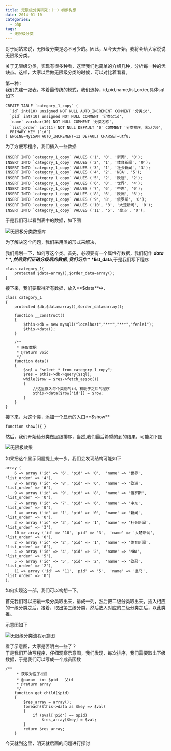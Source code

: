 ```yaml
---
title: 无限级分类研究：（一）初步构想
date: 2014-01-10
categories:
  - php
tags:
  - 无限级分类
---
```

对于网站来说，无限级分类是必不可少的。因此，从今天开始，我将会给大家说说无限级分类。

关于无限级分类，实现有很多种看，这里我们也简单的介绍几种，分析每一种的优缺点。这样，大家以后做无限级分类的时候，可以对比着看看。

第一种：  
我们先建一张表，本着最传统的模式，我们选择，id,pid,name,list_order,具体sql如下

```
CREATE TABLE `category_1_copy` (
  `id` int(10) unsigned NOT NULL AUTO_INCREMENT COMMENT '分类id',
  `pid` int(10) unsigned NOT NULL COMMENT '分类父id',
  `name` varchar(30) NOT NULL COMMENT '分类名称',
  `list_order` int(11) NOT NULL DEFAULT '0' COMMENT '分类排序，默认为0',
  PRIMARY KEY (`id`)
) ENGINE=MyISAM AUTO_INCREMENT=12 DEFAULT CHARSET=utf8;
```

为了方便写程序，我们插入一些数据

```
INSERT INTO `category_1_copy` VALUES ('1', '0', '新闻', '0');
INSERT INTO `category_1_copy` VALUES ('2', '1', '体育新闻', '0');
INSERT INTO `category_1_copy` VALUES ('3', '1', '社会新闻', '3');
INSERT INTO `category_1_copy` VALUES ('4', '2', 'NBA', '5');
INSERT INTO `category_1_copy` VALUES ('5', '2', '欧冠', '2');
INSERT INTO `category_1_copy` VALUES ('6', '0', '世界', '4');
INSERT INTO `category_1_copy` VALUES ('7', '6', '中东', '0');
INSERT INTO `category_1_copy` VALUES ('8', '6', '欧洲', '6');
INSERT INTO `category_1_copy` VALUES ('9', '8', '俄罗斯', '0');
INSERT INTO `category_1_copy` VALUES ('10', '3', '大楚新闻', '0');
INSERT INTO `category_1_copy` VALUES ('11', '5', '皇马', '0');
```

于是我们可以看到表中的数据，如下图

![无限极分类数据库](/public/img/images/2014/01/felei-300x206.png)

为了解决这个问题，我们采用类的形式来解决，

我们规划一下，如何写这个类。首先，必须要有一个属性存数据，我们记作 **$data**,然后我们正确分级后的数据,我们记作**$list_data**,于是我们写下程序

```
class category_1{
    protected $data=array(),$order_data=array();
}
```

接下来，我们要取得所有数据，放入**$data**中，

```
class category_1
{
    protected $db,$data=array(),$order_data=array();

    function __construct()
    {
        $this->db = new mysqli("localhost","***","***","fenlei");
        $this->data();
    }

    /**
     * 获取数据
     * @return void
     */
    function data()
    {
        $sql = "select * from category_1_copy";
        $res = $this->db->query($sql);
        while($row = $res->fetch_assoc())
        {
            //这里存入每个类别的id，有助于之后的程序
            $this->data[$row['id']] = $row;
        }
    }
}
```

接下来，为这个类，添加一个显示的入口**$show**

```
function show(){ }
```

然后，我们开始给分类做层级排序，当然,我们最后希望的到的结果，可能如下图

![无限极效果](/public/img/images/2014/01/无限极效果.png)

如果把这个显示问题提上来一步，我们会发现结构可能如下

```
array (
	6 => array ('id' => '6', 'pid' => '0',  'name' => '世界', 'list_order' => '4'),
	8 => array ('id' => '8', 'pid' => '6',  'name' => '欧洲', 'list_order' => '6'),
	9 => array ('id' => '9', 'pid' => '8',  'name' => '俄罗斯', 'list_order' => '0'),
	7 => array ('id' => '7', 'pid' => '6',  'name' => '中东', 'list_order' => '0'),
	1 => array ('id' => '1', 'pid' => '0',  'name' => '新闻', 'list_order' => '0'),
	3 => array ('id' => '3', 'pid' => '1',  'name' => '社会新闻', 'list_order' => '3'),
	10 => array ('id' => '10', 'pid' => '3',  'name' => '大楚新闻', 'list_order' => '0'),
	2 => array ('id' => '2', 'pid' => '1',  'name' => '体育新闻', 'list_order' => '0'),
	4 => array ('id' => '4', 'pid' => '2',  'name' => 'NBA', 'list_order' => '5'),
	5 => array ('id' => '5', 'pid' => '2',  'name' => '欧冠', 'list_order' => '2'),
	11 => array ('id' => '11', 'pid' => '5',  'name' => '皇马', 'list_order' => '0')
);
```

如何实现这一部，我们可以构想一下。

首先我们可以把最一级分类取出来，排成一列，然后把二级分类取出来，插入相应的一级分类之后，接着，取出第三级分类，然后放入对应的二级分类之后，以此类推。

示意图如下

![无限级分类流程示意图](/public/img/images/2014/01/无限级分类流程示意图.png)


看了示意图，大家是否明白一些了？  
于是我们开始写程序，仔细观察示意图，我们发现，每次排序，我们需要取出下级数据，于是我们可以写成一个成员函数

```
/**
     * 获取对应子栏目
     * @param  int $pid   父id
     * @return array
     */
    function get_child($pid)
    {
        $res_array = array();
        foreach($this->data as $key => $val)
        {
            if ($val['pid'] == $pid)
                $res_array[$key] = $val;
        }
        return $res_array;
    }
```

今天就到这里，明天就后面的问题进行探讨
